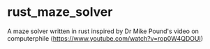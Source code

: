# rust_maze_solver
A maze solver written in rust inspired by Dr Mike Pound's video on computerphile (https://www.youtube.com/watch?v=rop0W4QDOUI)
